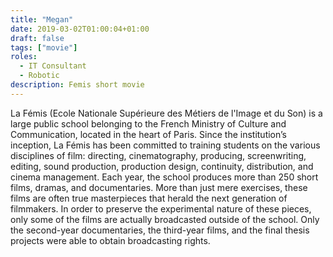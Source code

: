 ```yaml
---
title: "Megan"
date: 2019-03-02T01:00:04+01:00
draft: false
tags: ["movie"]
roles:
  - IT Consultant
  - Robotic
description: Femis short movie
---
```


La Fémis (Ecole Nationale Supérieure des Métiers de l'Image et du Son) is a large public school belonging to the French Ministry of Culture and Communication, located in the heart of Paris. Since the institution’s inception, La Fémis has been committed to training students on the various disciplines of film: directing, cinematography, producing, screenwriting, editing, sound production, production design, continuity, distribution, and cinema management. Each year, the school produces more than 250 short films, dramas, and documentaries. More than just mere exercises, these films are often true masterpieces that herald the next generation of filmmakers. In order to preserve the experimental nature of these pieces, only some of the films are actually broadcasted outside of the school. Only the second-year documentaries, the third-year films, and the final thesis projects were able to obtain broadcasting rights.
